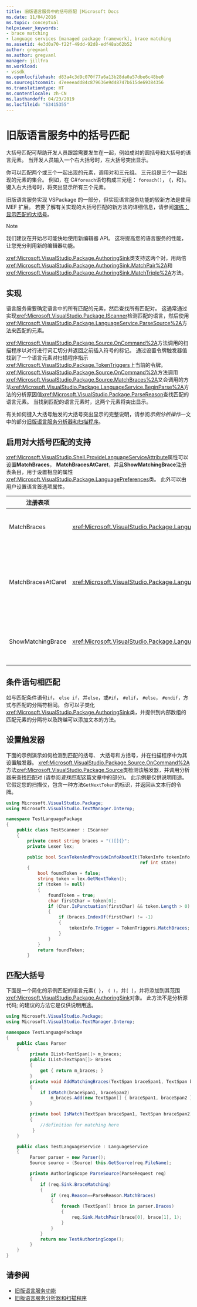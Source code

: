 ```yaml
---
title: 旧版语言服务中的括号匹配 |Microsoft Docs
ms.date: 11/04/2016
ms.topic: conceptual
helpviewer_keywords:
- brace matching
- language services [managed package framework], brace matching
ms.assetid: 4e3d0a70-f22f-49dd-92d8-edf48ab62b52
author: gregvanl
ms.author: gregvanl
manager: jillfra
ms.workload:
- vssdk
ms.openlocfilehash: d83a4c3d9c070f77a6a13b28da0a57dbe6c48be0
ms.sourcegitcommit: 47eeeeadd84c879636e9d48747b615de69384356
ms.translationtype: HT
ms.contentlocale: zh-CN
ms.lasthandoff: 04/23/2019
ms.locfileid: "63415355"
---
```

# <a name="brace-matching-in-a-legacy-language-service"></a>旧版语言服务中的括号匹配
大括号匹配可帮助开发人员跟踪需要发生在一起，例如成对的圆括号和大括号的语言元素。 当开发人员输入一个右大括号时，左大括号突出显示。

 你可以匹配两个或三个一起出现的元素，调用对和三元组。 三元组是三个一起出现的元素的集合。 例如，在 C#`foreach`语句构成三元组： `foreach()`， `{`，和`}`。 键入右大括号时，将突出显示所有三个元素。

 旧版语言服务实现 VSPackage 的一部分，但实现语言服务功能的较新方法是使用 MEF 扩展。 若要了解有关实现的大括号匹配的新方法的详细信息，请参阅[演练：显示匹配的大括号](../../extensibility/walkthrough-displaying-matching-braces.md)。

> [!NOTE]
> 我们建议在开始尽可能快地使用新编辑器 API。 这将提高您的语言服务的性能，让您充分利用新的编辑器功能。

 <xref:Microsoft.VisualStudio.Package.AuthoringSink>类支持这两个对，用两倍<xref:Microsoft.VisualStudio.Package.AuthoringSink.MatchPair%2A>和<xref:Microsoft.VisualStudio.Package.AuthoringSink.MatchTriple%2A>方法。

## <a name="implementation"></a>实现
 语言服务需要确定语言中的所有匹配的元素，然后查找所有匹配对。 这通常通过实现<xref:Microsoft.VisualStudio.Package.IScanner>检测匹配的语言，然后使用<xref:Microsoft.VisualStudio.Package.LanguageService.ParseSource%2A>方法来匹配的元素。

 <xref:Microsoft.VisualStudio.Package.Source.OnCommand%2A>方法调用的扫描程序以对行进行词汇切分并返回之前插入符号的标记。 通过设置令牌触发器值找到了一个语言元素对扫描程序指示<xref:Microsoft.VisualStudio.Package.TokenTriggers>上当前的令牌。 <xref:Microsoft.VisualStudio.Package.Source.OnCommand%2A>方法调用<xref:Microsoft.VisualStudio.Package.Source.MatchBraces%2A>又会调用的方法<xref:Microsoft.VisualStudio.Package.LanguageService.BeginParse%2A>方法的分析原因值<xref:Microsoft.VisualStudio.Package.ParseReason>查找匹配的语言元素。 当找到匹配的语言元素时，这两个元素将突出显示。

 有关如何键入大括号触发的大括号突出显示的完整说明，请参阅*示例分析操作*一文中的部分[旧版语言服务分析器和扫描程序](../../extensibility/internals/legacy-language-service-parser-and-scanner.md)。

## <a name="enable-support-for-brace-matching"></a>启用对大括号匹配的支持
 <xref:Microsoft.VisualStudio.Shell.ProvideLanguageServiceAttribute>属性可以设置**MatchBraces**， **MatchBracesAtCaret**，并且**ShowMatchingBrace**注册表条目，用于设置相应的属性<xref:Microsoft.VisualStudio.Package.LanguagePreferences>类。 此外可以由用户设置语言首选项属性。

|注册表项|属性|描述|
|--------------------|--------------|-----------------|
|MatchBraces|<xref:Microsoft.VisualStudio.Package.LanguagePreferences.EnableMatchBraces%2A>|启用大括号匹配。|
|MatchBracesAtCaret|<xref:Microsoft.VisualStudio.Package.LanguagePreferences.EnableMatchBracesAtCaret%2A>|启用大括号匹配作为插入点移动。|
|ShowMatchingBrace|<xref:Microsoft.VisualStudio.Package.LanguagePreferences.EnableShowMatchingBrace%2A>|会突出显示匹配括号。|

## <a name="match-conditional-statements"></a>条件语句相匹配
 如与匹配条件语句`if`， `else if`，并`else`，或`#if`， `#elif`， `#else`， `#endif`，方式与匹配的分隔符相同。 你可以子类化<xref:Microsoft.VisualStudio.Package.AuthoringSink>类，并提供到内部数组的匹配元素的分隔符以及跨越可以添加文本的方法。

## <a name="set-the-trigger"></a>设置触发器
 下面的示例演示如何检测到匹配的括号、 大括号和方括号，并在扫描程序中为其设置触发器。 <xref:Microsoft.VisualStudio.Package.Source.OnCommand%2A>方法<xref:Microsoft.VisualStudio.Package.Source>类检测该触发器，并调用分析器来查找匹配对 (请参阅*查找匹配*这篇文章中的部分)。 此示例是仅供说明用途。 它假定您的扫描仪，包含一种方法`GetNextToken`的标识，并返回从文本行的令牌。

```csharp
using Microsoft.VisualStudio.Package;
using Microsoft.VisualStudio.TextManager.Interop;

namespace TestLanguagePackage
{
    public class TestScanner : IScanner
    {
        private const string braces = "()[]{}";
        private Lexer lex;

        public bool ScanTokenAndProvideInfoAboutIt(TokenInfo tokenInfo,
                                                   ref int state)
        {
            bool foundToken = false;
            string token = lex.GetNextToken();
            if (token != null)
            {
                foundToken = true;
                char firstChar = token[0];
                if (Char.IsPunctuation(firstChar) && token.Length > 0)
                {
                    if (braces.IndexOf(firstChar) != -1)
                    {
                        tokenInfo.Trigger = TokenTriggers.MatchBraces;
                    }
                }
            }
            return foundToken;
        }
```

## <a name="match-the-braces"></a>匹配大括号
 下面是一个简化的示例匹配的语言元素`{ }`， `( )`，并`[ ]`，并将添加到其范围<xref:Microsoft.VisualStudio.Package.AuthoringSink>对象。 此方法不是分析源代码; 的建议的方法它是仅供说明用途。

```csharp
using Microsoft.VisualStudio.Package;
using Microsoft.VisualStudio.TextManager.Interop;

namespace TestLanguagePackage
{
    public class Parser
    {
         private IList<TextSpan[]> m_braces;
         public IList<TextSpan[]> Braces
         {
             get { return m_braces; }
         }
         private void AddMatchingBraces(TextSpan braceSpan1, TextSpan braceSpan2)
         {
             if IsMatch(braceSpan1, braceSpan2)
                 m_braces.Add(new TextSpan[] { braceSpan1, braceSpan2 });
         }

         private bool IsMatch(TextSpan braceSpan1, TextSpan braceSpan2)
         {
             //definition for matching here
          }
    }

    public class TestLanguageService : LanguageService
    {
         Parser parser = new Parser();
         Source source = (Source) this.GetSource(req.FileName);

         private AuthoringScope ParseSource(ParseRequest req)
         {
             if (req.Sink.BraceMatching)
             {
                 if (req.Reason==ParseReason.MatchBraces)
                 {
                     foreach (TextSpan[] brace in parser.Braces)
                     {
                         req.Sink.MatchPair(brace[0], brace[1], 1);
                     }
                 }
             }
             return new TestAuthoringScope();
         }
    }
}
```

## <a name="see-also"></a>请参阅
- [旧版语言服务功能](../../extensibility/internals/legacy-language-service-features1.md)
- [旧版语言服务分析器和扫描程序](../../extensibility/internals/legacy-language-service-parser-and-scanner.md)